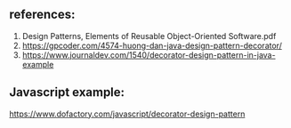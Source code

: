 ## references:
1. Design Patterns, Elements of Reusable Object-Oriented Software.pdf
2. https://gpcoder.com/4574-huong-dan-java-design-pattern-decorator/
3. https://www.journaldev.com/1540/decorator-design-pattern-in-java-example


## Javascript example: 
https://www.dofactory.com/javascript/decorator-design-pattern
